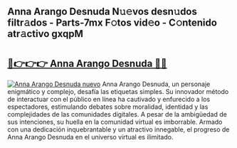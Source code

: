 ## Anna Arango Desnuda N𝚞𝚎vos desn𝚞dos filtr𝚊dos - Parts-7mx F𝚘tos vid𝚎o - C𝚘ntenido atr𝚊ctivo gxqpM

# <h2><a href="http://mb0ofo.tromn.icu/?c=Anna+Arango+Desnuda">🔗👉👉👉 Anna Arango Desnuda 🔗🔗</a></h2>

[![Anna Arango Desnuda nuevo](https://i.imgur.com/pEAQMta.gif)](http://mb0ofo.tromn.icu/?c=Anna+Arango+Desnuda)
Anna Arango Desnuda, un personaje enigmático y complejo, desafía las etiquetas simples. Su innovador método de interactuar con el público en línea ha cautivado y enfurecido a los espectadores, estimulando debates sobre moralidad, identidad y las complejidades de las comunidades digitales. A pesar de la ambigüedad de sus intenciones, su huella en la comunidad virtual es imborrable. Armado con una dedicación inquebrantable y un atractivo innegable, el progreso de Anna Arango Desnuda en el universo virtual es ilimitado.
